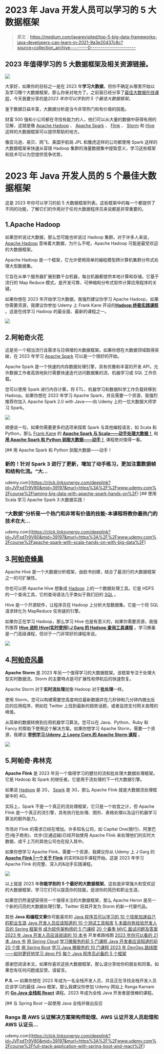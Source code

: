 # 2023 年 Java 开发人员可以学习的 5 大数据框架

> 原文：<https://medium.com/javarevisited/top-5-big-data-frameworks-java-developers-can-learn-in-2021-9a3e20437c8c?source=collection_archive---------0----------------------->

## 2023 年值得学习的 5 大数据框架及相关资源链接。

[![](img/996b1fc266bdcc5d617f401d4d1ddcd6.png)](https://click.linksynergy.com/fs-bin/click?id=JVFxdTr9V80&subid=0&offerid=323058.1&type=10&tmpid=14538&RD_PARM1=https%3A%2F%2Fwww.udemy.com%2Fthe-ultimate-hands-on-hadoop-tame-your-big-data%2F)

大家好，如果你的目标之一是在 2023 年**学习大数据**，但你不确定从哪里开始以及学习哪个大数据框架，那么你来对地方了。之前我已经分享了[最佳大数据在线课程](/javarevisited/top-10-courses-to-learn-big-data-and-hadoop-best-of-lot-23ef8691633f)，今天我要分享的是*2023 年你可以学到的 5 个最佳大数据框架*。

鉴于数据日益丰富，大数据分析是当今非常热门和有价值的技能。

财富 500 强和小公司都在寻找有能力的人，他们可以从大量的数据中获得有用的见解，这就是像 [Apache Hadoop](https://hadoop.apache.org/) 、 [Apache Spark](https://spark.apache.org/) 、 [Flink](https://flink.apache.org/) 、 [Storm](https://storm.apache.org/) 和 [Hive](https://hive.apache.org/) 这样的大数据框架可以提供帮助的地方。

像亚马逊、易贝、网飞、美国宇航局 JPL 和雅虎这样的公司都使用 Spark 这样的大数据框架来快速从容错 Hadoop 集群的海量数据集中提取意义，学习这些框架和技术可以为您提供竞争优势。

# 2023 年 Java 开发人员的 5 个最佳大数据框架

这是 2023 年你可以学习的前 5 大数据框架列表。这些框架中的每一个都提供了不同的功能，了解它们的作用对于任何大数据程序员来说都是非常重要的。

## 1.Apache Hadoop

如果您听说过大数据，那么您可能也听说过 Hadoop 集群。对于许多人来说， [Apache Hadoop](/javarevisited/10-best-big-data-and-hadoop-tutorials-books-and-courses-to-learn-in-2020-aaca8cfccb80) 意味着大数据，为什么不呢，Apache Hadoop 可能是最受欢迎的大数据框架。

Apache Hadoop 是一个框架，它允许使用简单的编程模型跨计算机集群分布式处理大型数据集。

它旨在从单个服务器扩展到数千台机器，每台机器都提供本地计算和存储。它基于流行的 Map Reduce 模式，是开发可靠、可伸缩和分布式软件计算应用程序的关键。

如果你想在 2023 年开始学习大数据，我强烈建议你学习 Apache Hadoop，如果你需要资源，我建议你参加 Udemy 上 Frank Kane 开设的[**Hadoop 终极实践课程**](https://click.linksynergy.com/fs-bin/click?id=JVFxdTr9V80&subid=0&offerid=323058.1&type=10&tmpid=14538&RD_PARM1=https%3A%2F%2Fwww.udemy.com%2Fthe-ultimate-hands-on-hadoop-tame-your-big-data%2F) 。这是在线学习 Hadoop 的最全面、最新的课程之一。

[![](img/09f7e5491c38fbd405408d2deceb732b.png)](https://click.linksynergy.com/fs-bin/click?id=JVFxdTr9V80&subid=0&offerid=323058.1&type=10&tmpid=14538&RD_PARM1=https%3A%2F%2Fwww.udemy.com%2Fthe-ultimate-hands-on-hadoop-tame-your-big-data%2F)

## 2.阿帕奇火花

这是另一个相当流行且需求与日俱增的大数据框架。如果你想在大数据领域取得突破，在 2023 年学习 [Apache Spark](/javarevisited/5-free-courses-to-learn-apache-spark-in-2020-bdff2d60c800) 可以是一个很好的开始。

Apache Spark 是一个快速的内存数据处理引擎，具有优雅和丰富的开发 API，允许数据工作者高效地执行需要快速迭代访问数据集的流、机器学习或 SQL 工作负载。

您可以使用 Spark 进行内存计算，将 ETL、机器学习和数据科学工作负载转移到 Hadoop。如果你想在 2023 年学习 Apache Spark，并且需要一个资源，我强烈推荐你加入 Apache Spark 2.0 with Java——向 Udemy 上的一位大数据大师学习 Spark。

[![](img/544205474ca96310f6d3d45d646603c5.png)](https://click.linksynergy.com/deeplink?id=JVFxdTr9V80&mid=39197&murl=https%3A%2F%2Fwww.udemy.com%2Fcourse%2Fapache-spark-course-with-java%2F)

顺便说一句，如果你需要更多的选项来探索 Spark 与其他编程语言，如 Scala 和 Python，那么 [Frank Kane](https://medium.com/u/a34f6d8b7618?source=post_page-----9a3e20437c8c--------------------------------) 的 [**Apache Spark 与 Scala——动手处理大数据！**](https://click.linksynergy.com/deeplink?id=JVFxdTr9V80&mid=39197&murl=https%3A%2F%2Fwww.udemy.com%2Fcourse%2Fapache-spark-with-scala-hands-on-with-big-data%2F) 和 [**用 Apache Spark 和 Python 驯服大数据——动手！**](https://click.linksynergy.com/deeplink?id=JVFxdTr9V80&mid=39197&murl=https%3A%2F%2Fwww.udemy.com%2Fcourse%2Ftaming-big-data-with-apache-spark-hands-on%2F) 课程绝对值得一看。

[](https://click.linksynergy.com/deeplink?id=JVFxdTr9V80&mid=39197&murl=https%3A%2F%2Fwww.udemy.com%2Fcourse%2Ftaming-big-data-with-apache-spark-hands-on%2F) [## 用 Apache Spark 和 Python 驯服大数据——动手！

### 新的！针对 Spark 3 进行了更新，增加了动手练习，更加注重数据帧和结构化流。“大…

udemy.com](https://click.linksynergy.com/deeplink?id=JVFxdTr9V80&mid=39197&murl=https%3A%2F%2Fwww.udemy.com%2Fcourse%2Ftaming-big-data-with-apache-spark-hands-on%2F) [](https://click.linksynergy.com/deeplink?id=JVFxdTr9V80&mid=39197&murl=https%3A%2F%2Fwww.udemy.com%2Fcourse%2Fapache-spark-with-scala-hands-on-with-big-data%2F) [## 使用 Scala 学习 Apache Spark 3:大数据实践！

### “大数据”分析是一个热门和非常有价值的技能-本课程将教你最热门的技术在大…

udemy.com](https://click.linksynergy.com/deeplink?id=JVFxdTr9V80&mid=39197&murl=https%3A%2F%2Fwww.udemy.com%2Fcourse%2Fapache-spark-with-scala-hands-on-with-big-data%2F) 

## 3.[阿帕奇蜂巢](https://hive.apache.org/)

Apache Hive 是一个大数据分析框架，由脸书创建，结合了最流行的大数据框架之一的可扩展性。

你也可以把 Apache Hive 想象成 [Hadoop](/swlh/5-free-online-courses-to-learn-big-data-hadoop-and-spark-in-2019-a553e6ccfe30) 上的一个数据处理工具。它是 HDFS 的一个查询工具，它的查询语法几乎类似于我们旧的 [SQL](/hackernoon/top-5-sql-and-database-courses-to-learn-online-48424533ac61) 。

Hive 是一个开源软件，让程序员在 Hadoop 上分析大型数据集。它是一个将 SQL 请求转化为 MapReduce 任务链的引擎。

如果你正在学习 Hadoop，那么学习 Hive 也是有意义的，如果你需要资源，我强烈推荐 [**Hive 进阶 Hive(实时使用):J Garg 的 Hadoop 查询工具课程**](https://click.linksynergy.com/deeplink?id=JVFxdTr9V80&mid=39197&murl=https%3A%2F%2Fwww.udemy.com%2Fcourse%2Fhadoop-querying-tool-hive-to-advance-hivereal-time-usage%2F) 。学习蜂巢是一门高级课程，但对于一门非常好的课程来说。

[![](img/8ae57d50e5ac4bb77db5dd7a455aeca2.png)](https://click.linksynergy.com/deeplink?id=JVFxdTr9V80&mid=39197&murl=https%3A%2F%2Fwww.udemy.com%2Fcourse%2Fhadoop-querying-tool-hive-to-advance-hivereal-time-usage%2F)

## 4.[阿帕奇风暴](https://storm.apache.org/)

**Apache Storm** 是 2023 年另一个值得学习的大数据框架。该框架专注于处理大型实时数据流。Storm 的主要特点是可扩展性和停机后的快速恢复。

Apache Storm 对于**实时流处理**就像 Hadoop 对于**批处理**一样。

使用 Storm，您可以构建需要您高度响应最新数据并在几秒钟和几分钟内做出反应的应用程序，例如在 Twitter 上找到最新的趋势话题，或者监控支付网关故障的峰值。

从简单的数据转换到应用机器学习算法。您可以在 Java、Python、Ruby 和 Fancy 的帮助下使用这个解决方案。如果你想学习 Apache Storm，需要一个资源，我建议 [**举例学习:Udemy 上 Loony Corn 的 Apache Storm 课程**](https://click.linksynergy.com/deeplink?id=JVFxdTr9V80&mid=39197&murl=https%3A%2F%2Fwww.udemy.com%2Fcourse%2Flearn-by-example-apache-storm%2F) 。

[![](img/d1ba927043c42a0e912564c5ad0fc222.png)](https://click.linksynergy.com/deeplink?id=JVFxdTr9V80&mid=39197&murl=https%3A%2F%2Fwww.udemy.com%2Fcourse%2Flearn-by-example-apache-storm%2F)

## 5.阿帕奇·弗林克

**Apache Flink** 是 2023 年另一个值得学习的健壮的流和批处理大数据处理框架。它是 Hadoop 和 Spark 的继任者。它是用于流处理的下一代大数据引擎。

如果说 [Hadoop](https://dev.to/javinpaul/top-5-courses-to-learn-big-data-and-hadoop-for-beginners-6g8) 是 2G， [Spark](https://javarevisited.blogspot.com/2017/12/top-5-courses-to-learn-big-data-and.html#axzz6cRYpiwdu) 是 3G，那么 Apache Flink 就是大数据流处理框架中的 4G。

实际上，Spark 不是一个真正的流处理框架，它只是一个权宜之计，但 Apache Flink 是一个真正的流引擎，具有执行批处理、图形、表格处理以及运行机器学习算法的额外能力。

市场对 Flink 的需求已经在增加。许多知名公司，如 Capital One(银行)、阿里巴巴(电子商务)、优步(交通运输)已经开始使用 Apache Flink 来处理他们的实时大数据，成千上万的其他公司也在投入其中。

如果你想学习 Apache Flink，需要一个资源，我建议你从 Udemy 上 J Garg 的 [**Apache Flink |一个关于 Flink**](https://click.linksynergy.com/deeplink?id=JVFxdTr9V80&mid=39197&murl=https%3A%2F%2Fwww.udemy.com%2Fcourse%2Fapache-flink-a-real-time-hands-on-course-on-flink%2F) 的实时&动手课程开始。这是 2023 年学习 Apache Flink 的完整、深入的&动手实践课程。

[![](img/ff3a2d0a1092190ca56289e7d1107d06.png)](https://click.linksynergy.com/deeplink?id=JVFxdTr9V80&mid=39197&murl=https%3A%2F%2Fwww.udemy.com%2Fcourse%2Fapache-flink-a-real-time-hands-on-course-on-flink%2F)

以上就是 2023 年**你能学到的 5 个最好的大数据框架**。这些是非常强大和受欢迎的大数据框架，学习它们可以提高你的技能，促进你的简历和职业生涯。

如果您仍然渴望获得另一个值得关注的大数据框架，那么 Apache Heron 是另一个新的闪亮的大数据处理引擎。Twitter 将其开发为 Storm 的新一代替代品。

其他 **Java 和编程文章**你可能喜欢的
[Java 程序员可以学习的 10 个技能加速自己的职业生涯](https://dev.to/javinpaul/10-skills-java-programmer-can-learn-to-accelerate-their-career-3nlh?fbclid=IwAR19fdBhg3zriyqcZyo9CfvMSHW_xKmNggTndkN-fFFfMaWH6VHG5T_Z6Rc)
[Java 开发人员应该知道的 10 个测试工具和库](http://javarevisited.blogspot.sg/2018/01/10-unit-testing-and-integration-tools-for-java-programmers.html)
[5 本面向有经验开发人员的 Spring 框架书](http://javarevisited.blogspot.sg/2018/04/5-spring-framework-books-experienced-Java-developers-2018.html)
[成为软件架构师的 5 门课程](/javarevisited/top-5-courses-to-learn-software-architecture-in-2020-best-of-lot-5d34ebc52e9)
[20 个春季 MVC 面试问题及答案](/javarevisited/21-spring-mvc-rest-interview-questions-answers-for-beginners-and-experienced-developers-21ad3d4c9b82)
[2023 年 Java 开发人员应该阅读的 10 本书](http://www.java67.com/2018/02/10-books-java-developers-should-read-in.html)
开发者路线图
[2023 年你可以看的 21 本 Java 书](/javarevisited/10-books-java-developers-should-read-in-2020-e6222f25cc72)
[用 Spring Cloud](http://javarevisited.blogspot.sg/2018/02/top-5-spring-microservices-courses-with-spring-boot-and-spring-cloud.html)
[学习微服务的前 5 门课程 Java 开发者应该知道的前 20 个库](https://javarevisited.blogspot.com/2018/01/top-20-libraries-and-apis-for-java-programmers.html)
[用 Spring Boot](/javarevisited/10-best-java-microservices-courses-with-spring-boot-and-spring-cloud-6d04556bdfed)
[学习 Java 微服务的 10 门课程 2023 年 DevOps 路线图——如何更好地学习 devo PS](https://javarevisited.blogspot.com/2018/09/the-2018-devops-roadmap-your-guide-to-become-DevOps-Engineer.html)
[每个 Java 程序员必备的 5 个框架](/javarevisited/5-essential-frameworks-every-java-developer-should-learn-6ed83315f1fb?source=---------12----------------------------)

感谢您阅读本文。如果你喜欢这些大数据框架，那么请分享给你的朋友和同事。如果您有任何问题或反馈，请留言。

**P.S. —** 如果你想在 2023 年成为一名全栈开发人员，并且正在寻找全栈开发人员应该学习的最佳 Java 框架，那么我建议你参加 Udemy 网站上 Ranga Karnam 的 [**Go Java 全栈和 React**](https://click.linksynergy.com/deeplink?id=JVFxdTr9V80&mid=39197&murl=https%3A%2F%2Fwww.udemy.com%2Fcourse%2Ffull-stack-application-with-spring-boot-and-react%2F) 课程。2023 年成为全栈 Java 开发者是很棒的课程。

[](https://click.linksynergy.com/deeplink?id=JVFxdTr9V80&mid=39197&murl=https%3A%2F%2Fwww.udemy.com%2Fcourse%2Ffull-stack-application-with-spring-boot-and-react%2F) [## 与 Spring Boot 一起使用 Java 全栈并做出反应

### Ranga 是 AWS 认证解决方案架构师助理、AWS 认证开发人员助理和 AWS 认证云…

udemy.com](https://click.linksynergy.com/deeplink?id=JVFxdTr9V80&mid=39197&murl=https%3A%2F%2Fwww.udemy.com%2Fcourse%2Ffull-stack-application-with-spring-boot-and-react%2F)